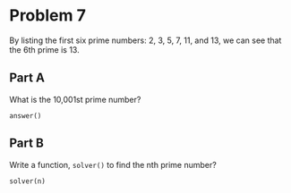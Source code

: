 # Problem 7

By listing the first six prime numbers: 2, 3, 5, 7, 11, and 13, we can see that the 6th prime is 13.

## Part A

What is the 10,001st prime number?

```
answer()
```

## Part B

Write a function, `solver()` to find the nth prime number?

```
solver(n)
```